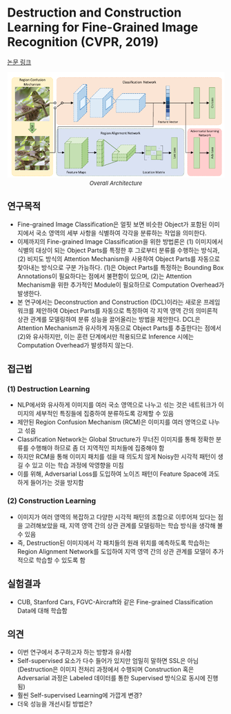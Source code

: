 # Destruction and Construction Learning for Fine-Grained Image Recognition (CVPR, 2019)

[논문 링크](https://openaccess.thecvf.com/content_CVPR_2019/html/Chen_Destruction_and_Construction_Learning_for_Fine-Grained_Image_Recognition_CVPR_2019_paper.html)

<p align="center">
    <img width="600" alt='fig1' src="./img/02_11_01.png?raw=true"></br>
    <em><font size=2>Overall Architecture</font></em>
</p>

## 연구목적
- Fine-grained Image Classification은 얼핏 보면 비슷한 Object가 포함된 이미지에서 국소 영역의 세부 사항을 식별하여 각각을 분류하는 작업을 의미한다. 
- 이제까지의 Fine-grained Image Classification을 위한 방법론은 (1) 이미지에서 식별의 대상이 되는 Object Parts를 특정한 후 그로부터 분류를 수행하는 방식과, (2) 비지도 방식의 Attention Mechanism을 사용하여 Object Parts를 자동으로 찾아내는 방식으로 구분 가능하다. (1)은 Object Parts를 특정하는 Bounding Box Annotations이 필요하다는 점에서 불편함이 있으며, (2)는 Attention Mechanism을 위한 추가적인 Module이 필요하므로 Computation Overhead가 발생한다. 
- 본 연구에서는 Deconstruction and Construction (DCL)이라는 새로운 프레임워크를 제안하여 Object Parts를 자동으로 특정하여 각 지역 영역 간의 의미론적 상관 관계를 모델링하여 분류 성능을 끌어올리는 방법을 제안한다. DCL은 Attention Mechanism과 유사하게 자동으로 Object Parts를 추출한다는 점에서 (2)와 유사하지만, 이는 훈련 단계에서만 적용되므로 Inference 시에는 Computation Overhead가 발생하지 않는다. 

## 접근법
### (1)  Destruction Learning 
- NLP에서와 유사하게 이미지를 여러 국소 영역으로 나누고 섞는 것은 네트워크가 이미지의 세부적인 특징들에 집중하여 분류하도록 강제할 수 있음 
- 제안된 Region Confusion Mechanism (RCM)은 이미지를 여러 영역으로 나누고 섞음 
- Classification Network는 Global Structure가 무너진 이미지를 통해 정확한 분류를 수행해야 하므로 좀 더 지역적인 피처들에 집중해야 함 
- 하지만 RCM을 통해 이미지 패치를 섞을 때 의도치 않게 Noisy한 시각적 패턴이 생길 수 있고 이는 학습 과정에 악영향을 미침 
- 이를 위해, Adversarial Loss를 도입하여 노이즈 패턴이 Feature Space에 과도하게 들어가는 것을 방지함 
### (2)  Construction Learning 
- 이미지가 여러 영역의 복잡하고 다양한 시각적 패턴의 조합으로 이루어져 있다는 점을 고려해보았을 때, 지역 영역 간의 상관 관계를 모델링하는 학습 방식을 생각해 볼 수 있음 
- 즉, Destruction된 이미지에서 각 패치들의 원래 위치를 예측하도록 학습하는 Region Alignment Network를 도입하여 지역 영역 간의 상관 관계를 모델이 추가적으로 학습할 수 있도록 함 

## 실험결과
- CUB, Stanford Cars, FGVC-Aircraft와 같은 Fine-grained Classification Data에 대해 학습함 

## 의견
- 이번 연구에서 추구하고자 하는 방향과 유사함 
- Self-supervised 요소가 다수 들어가 있지만 엄밀히 말하면 SSL은 아님 (Destruction은 이미지 전처리 과정에서 수행되며 Construction 혹은 Adversarial 과정은 Labeled 데이터를 통한 Supervised 방식으로 동시에 진행됨) 
- 훨씬 Self-supervised Learning에 가깝게 변경? 
- 더욱 성능을 개선시킬 방법은? 